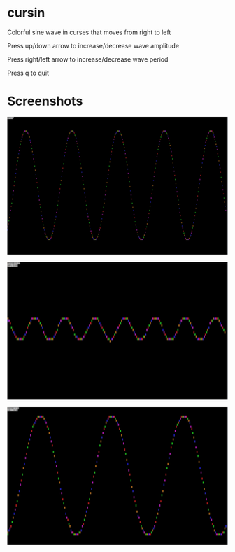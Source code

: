 # cursin
Colorful sine wave in curses that moves from right to left

Press up/down arrow to increase/decrease wave amplitude

Press right/left arrow to increase/decrease wave period

Press q to quit

# Screenshots

![Screenshot1](/screenshots/2015-05-29-224511_1920x1200_scrot.png)

![Screenshot2](/screenshots/2015-05-29-224554_1920x1200_scrot.png)

![Screenshot3](/screenshots/2015-05-29-225050_1920x1200_scrot.png)
